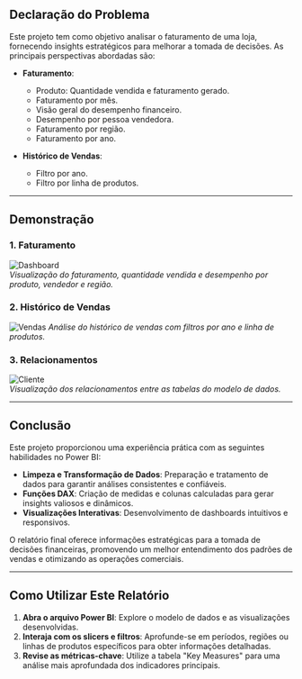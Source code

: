 ## Declaração do Problema

Este projeto tem como objetivo analisar o faturamento de uma loja, fornecendo insights estratégicos para melhorar a tomada de decisões. As principais perspectivas abordadas são:

- **Faturamento**:
  - Produto: Quantidade vendida e faturamento gerado.
  - Faturamento por mês.
  - Visão geral do desempenho financeiro.
  - Desempenho por pessoa vendedora.
  - Faturamento por região.
  - Faturamento por ano.
  
- **Histórico de Vendas**:
  - Filtro por ano.
  - Filtro por linha de produtos.

---

## Demonstração

### 1. Faturamento
![Dashboard](https://github.com/jorgebooz/Data-Science/blob/main/Dashboards/src/Lotus%20-%20vendas.PNG?raw=true)  
*Visualização do faturamento, quantidade vendida e desempenho por produto, vendedor e região.*

### 2. Histórico de Vendas  
![Vendas](https://github.com/jorgebooz/Data-Science/blob/main/Dashboards/src/Lotus%20-%20historico%20de%20vendas.PNG?raw=true) 
*Análise do histórico de vendas com filtros por ano e linha de produtos.*

### 3. Relacionamentos
![Cliente](https://github.com/jorgebooz/Data-Science/blob/main/Dashboards/src/Lotus%20-%20relacionamentos.PNG?raw=true)  
*Visualização dos relacionamentos entre as tabelas do modelo de dados.*

---

## Conclusão

Este projeto proporcionou uma experiência prática com as seguintes habilidades no Power BI:

- **Limpeza e Transformação de Dados**: Preparação e tratamento de dados para garantir análises consistentes e confiáveis.
- **Funções DAX**: Criação de medidas e colunas calculadas para gerar insights valiosos e dinâmicos.
- **Visualizações Interativas**: Desenvolvimento de dashboards intuitivos e responsivos.

O relatório final oferece informações estratégicas para a tomada de decisões financeiras, promovendo um melhor entendimento dos padrões de vendas e otimizando as operações comerciais.

---

## Como Utilizar Este Relatório

1. **Abra o arquivo Power BI**: Explore o modelo de dados e as visualizações desenvolvidas.  
2. **Interaja com os slicers e filtros**: Aprofunde-se em períodos, regiões ou linhas de produtos específicos para obter informações detalhadas.  
3. **Revise as métricas-chave**: Utilize a tabela "Key Measures" para uma análise mais aprofundada dos indicadores principais.  
